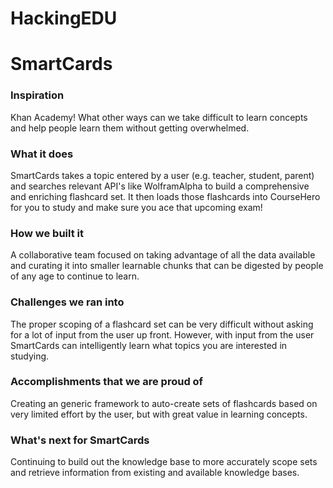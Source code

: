 # HackingEDU
# SmartCards
### Inspiration
Khan Academy! What other ways can we take difficult to learn concepts and help people learn them without getting overwhelmed.
### What it does
SmartCards takes a topic entered by a user (e.g. teacher, student, parent) and searches relevant API's like WolframAlpha to build a comprehensive and enriching flashcard set. It then loads those flashcards into CourseHero for you to study and make sure you ace that upcoming exam!

### How we built it
A collaborative team focused on taking advantage of all the data available and curating it into smaller learnable chunks that can be digested by people of any age to continue to learn.

### Challenges we ran into
The proper scoping of a flashcard set can be very difficult without asking for a lot of input from the user up front. However, with input from the user SmartCards can intelligently learn what topics you are interested in studying.

### Accomplishments that we are proud of
Creating an generic framework to auto-create sets of flashcards based on very limited effort by the user, but with great value in learning concepts.

### What's next for SmartCards
Continuing to build out the knowledge base to more accurately scope sets and retrieve information from existing and available knowledge bases.